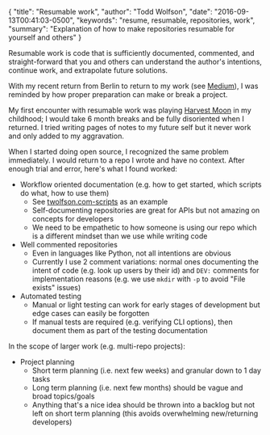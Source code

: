 {
  "title": "Resumable work",
  "author": "Todd Wolfson",
  "date": "2016-09-13T00:41:03-0500",
  "keywords": "resume, resumable, repositories, work",
  "summary": "Explanation of how to make repositories resumable for yourself and others"
}

Resumable work is code that is sufficiently documented, commented, and straight-forward that you and others can understand the author's intentions, continue work, and extrapolate future solutions.

With my recent return from Berlin to return to my work (see [Medium][]), I was reminded by how proper preparation can make or break a project.

[Medium]: https://medium.com/@twolfsn/back-to-the-grindstone-98dce7847f72

My first encounter with resumable work was playing [Harvest Moon][] in my childhood; I would take 6 month breaks and be fully disoriented when I returned. I tried writing pages of notes to my future self but it never work and only added to my aggravation.

[Harvest Moon]: https://en.wikipedia.org/wiki/Harvest_Moon_(video_game)

When I started doing open source, I recognized the same problem immediately. I would return to a repo I wrote and have no context. After enough trial and error, here's what I found worked:

- Workflow oriented documentation (e.g. how to get started, which scripts do what, how to use them)
    - See [twolfson.com-scripts][] as an example
    - Self-documenting repositories are great for APIs but not amazing on concepts for developers
    - We need to be empathetic to how someone is using our repo which is a different mindset than we use while writing code
- Well commented repositories
    - Even in languages like Python, not all intentions are obvious
    - Currently I use 2 comment variations: normal ones documenting the intent of code (e.g. look up users by their id) and `DEV:` comments for implementation reasons (e.g. we use `mkdir` with `-p` to avoid "File exists" issues)
- Automated testing
    - Manual or light testing can work for early stages of development but edge cases can easily be forgotten
    - If manual tests are required (e.g. verifying CLI options), then document them as part of the testing documentation

[twolfson.com-scripts]: https://github.com/twolfson/twolfson.com-scripts/blob/2.6.4/README.md

In the scope of larger work (e.g. multi-repo projects):

- Project planning
    - Short term planning (i.e. next few weeks) and granular down to 1 day tasks
    - Long term planning (i.e. next few months) should be vague and broad topics/goals
    - Anything that's a nice idea should be thrown into a backlog but not left on short term planning (this avoids overwhelming new/returning developers)
